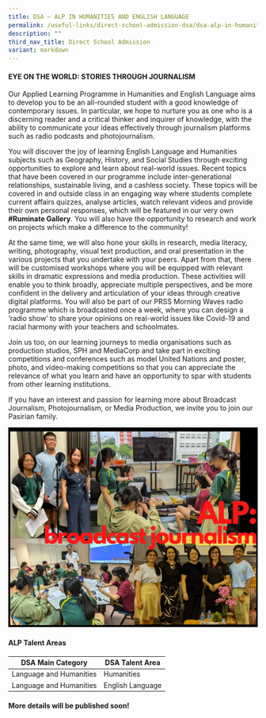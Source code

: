 ```yaml
---
title: DSA – ALP IN HUMANITIES AND ENGLISH LANGUAGE
permalink: /useful-links/direct-school-admission-dsa/dsa-alp-in-humanities-and-english-language/
description: ""
third_nav_title: Direct School Admission
variant: markdown
---
```

#### **EYE ON THE WORLD: STORIES THROUGH JOURNALISM**  

Our Applied Learning Programme in Humanities and English Language aims to develop you to be an all-rounded student with a good knowledge of contemporary issues. In particular, we hope to nurture you as one who is a discerning reader and a critical thinker and inquirer of knowledge, with the ability to communicate your ideas effectively through journalism platforms such as radio podcasts and photojournalism.

You will discover the joy of learning English Language and Humanities subjects such as Geography, History, and Social Studies through exciting opportunities to explore and learn about real-world issues. Recent topics that have been covered in our programme include inter-generational relationships, sustainable living, and a cashless society. These topics will be covered in and outside class in an engaging way where students complete current affairs quizzes, analyse articles, watch relevant videos and provide their own personal responses, which will be featured in our very own **#Ruminate Gallery**. You will also have the opportunity to research and work on projects which make a difference to the community!

At the same time, we will also hone your skills in research, media literacy, writing, photography, visual text production, and oral presentation in the various projects that you undertake with your peers. Apart from that, there will be customised workshops where you will be equipped with relevant skills in dramatic expressions and media production. These activities will enable you to think broadly, appreciate multiple perspectives, and be more confident in the delivery and articulation of your ideas through creative digital platforms. You will also be part of our PRSS Morning Waves radio programme which is broadcasted once a week, where you can design a ‘radio show’ to share your opinions on real-world issues like Covid-19 and racial harmony with your teachers and schoolmates.  

Join us too, on our learning journeys to media organisations such as production studios, SPH and MediaCorp and take part in exciting competitions and conferences such as model United Nations and poster, photo, and video-making competitions so that you can appreciate the relevance of what you learn and have an opportunity to spar with students from other learning institutions.  

If you have an interest and passion for learning more about Broadcast Journalism, Photojournalism, or Media Production, we invite you to join our Pasirian family.

![](/images/DSA/ALP_main_pic_for_DSA_page__Resize_.png)

#### **ALP Talent Areas**

| DSA Main Category | DSA Talent Area | 
| -------- | -------- | 
| Language and Humanities| Humanities | 
| Language and Humanities| English Language |

#### More details will be published soon!

